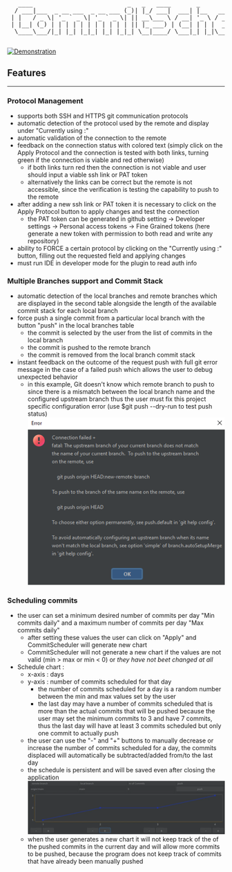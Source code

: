 <div align="center">
<pre>
   ____                          _   _   ____       _              _       _           
  / ___|___  _ __ ___  _ __ ___ (_)| |_/ ___|  ___| |__   ___  __| |_   _| | ___ _ __ 
 | |   / _ \| '_ ` _ \| '_ ` _ \| || __\___ \ / __| '_ \ / _ \/ _` | | | | |/ _ \ '__|
 | |__| (_) | | | | | | | | | | | || |_ ___) | (__| | | |  __/ (_| | |_| | |  __/ |   
  \____\___/|_| |_| |_|_| |_| |_|_| \__|____/ \___|_| |_|\___|\__,_|\__,_|_|\___|_|   
                                                                                     </pre>
</div>

[![Demonstration](https://img.youtube.com/vi/rADHfnx7VZE/maxresdefault.jpg)](https://youtu.be/xHC3F7EWPaA)

[//]: # (https://patorjk.com/software/taag/#p=display&f=Ivrit&t=Commi%20tScheduler)
## Features
<hr>

### Protocol Management

- supports both SSH and HTTPS git communication protocols
- automatic detection of the protocol used by the remote and display under "Currently using :"
- automatic validation of the connection to the remote
- feedback on the connection status with colored text (simply click on the Apply Protocol and the connection is tested with both links, turning green if the connection is viable and red otherwise)
    * if both links turn red then the connection is not viable and user should input a viable ssh link or PAT token
    * alternatively the links can be correct but the remote is not accessible, since the verification is testing the capability to push to the remote
- after adding a new ssh link or PAT token it is necessary to click on the Apply Protocol button to apply changes and test the connection
  - the PAT token can be generated in github setting -> Developer settings -> Personal access tokens -> Fine Grained tokens (here generate a new token with permission to both read and write any repository)
- ability to FORCE a certain protocol by clicking on the "Currently using :" button, filling out the requested field and applying changes
- must run IDE in developer mode for the plugin to read auth info
### Multiple Branches support and Commit Stack

- automatic detection of the local branches and remote branches which are displayed in the second table alongside the length of the available commit stack for each local branch
- force push a single commit from a particular local branch with the button "push" in the local branches table
    * the commit is selected by the user from the list of commits in the local branch
    * the commit is pushed to the remote branch
    * the commit is removed from the local branch commit stack
- instant feedback on the outcome of the request push with full git error message in the case of a failed push which allows the user to debug unexpected behavior
  - in this example, Git doesn't know which remote branch to push to since there is a mismatch between the local branch name and the configured upstream branch
    thus the user must fix this project specific configuration error (use $git push --dry-run to test push status)
    ![img.png](src/main/resources/img.png)
### Scheduling commits

- the user can set a minimum desired number of commits per day "Min commits daily" and a maximum number of commits per day "Max commits daily"
  - after setting these values the user can click on "Apply" and CommitScheduler will generate new chart
  - CommitScheduler will not generate a new chart if the values are not valid (min > max or min < 0) or _they have not beet changed at all_
- Schedule chart : 
  - x-axis : days
  - y-axis : number of commits scheduled for that day
    - the number of commits scheduled for a day is a random number between the min and max values set by the user
    - the last day may have a number of commits scheduled that is more than the actual commits that will be pushed 
because the user may set the minimum commits to 3 and have 7 commits, thus the last day will have at least 3 commits scheduled
but only one commit to actually push
  - the user can use the "-" and "+" buttons to manually decrease or increase the number of commits scheduled for a day, the commits displaced will automatically be subtracted/added from/to the 
last day
  - the schedule is persistent and will be saved even after closing the application
  ![img_1.png](src/main/resources/img_1.png)
  - when the user generates a new chart it will not keep track of the of the pushed commits in the current day and will allow more commits to be pushed, because the program does not keep track of commits that have already been manually pushed 
